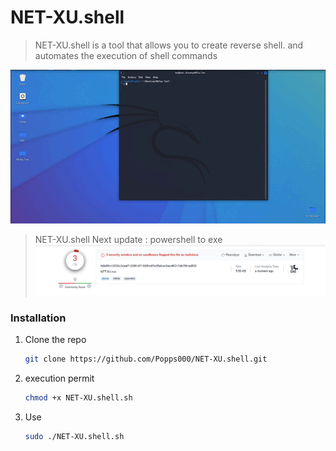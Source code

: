 # NET-XU.shell
> NET-XU.shell is a tool that allows you to create reverse shell. and automates the execution of shell commands
 
![Cpntrol Panel](imgs/Banner.gif)
> NET-XU.shell Next update : powershell to exe 
![Virus total](imgs/Detect.PNG)

### Installation

1. Clone the repo
 
   ```sh
   git clone https://github.com/Popps000/NET-XU.shell.git
   ```
2. execution permit
 
   ```sh
   chmod +x NET-XU.shell.sh
   ```
3. Use
 
   ```sh
   sudo ./NET-XU.shell.sh
   ```









